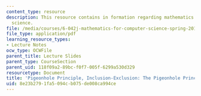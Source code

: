 ```yaml
---
content_type: resource
description: This resource contains in formation regarding mathematics for computer
  science.
file: /media/courses/6-042j-mathematics-for-computer-science-spring-2015/8e23b2791fa5094cb075de008ca994ce_MIT6_042JS16_ThePigeonhol.pdf
file_type: application/pdf
learning_resource_types:
- Lecture Notes
ocw_type: OCWFile
parent_title: Lecture Slides
parent_type: CourseSection
parent_uid: 118f09a2-89bc-f0f7-005f-6299a530d329
resourcetype: Document
title: 'Pigeonhole Principle, Inclusion-Exclusion: The Pigeonhole Principle'
uid: 8e23b279-1fa5-094c-b075-de008ca994ce
---
```

